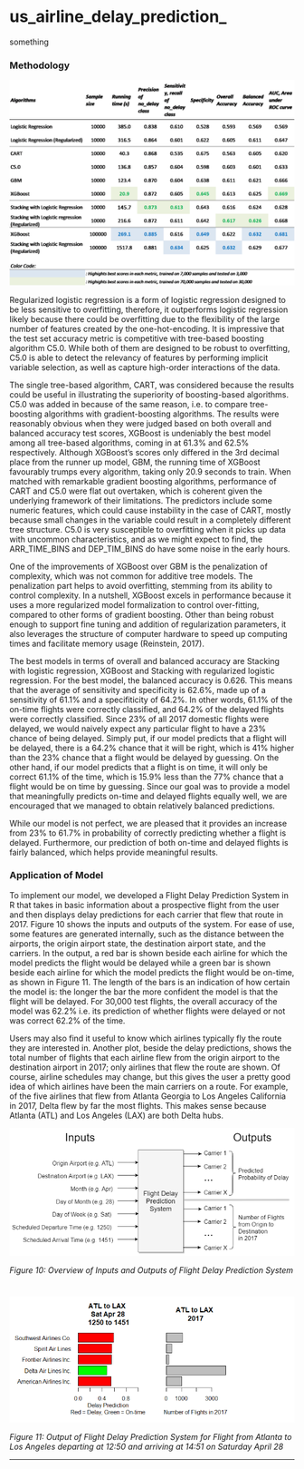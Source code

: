 # us_airline_delay_prediction_

something

### Methodology



![flow_chart](summarytable.png)



Regularized logistic regression is a form of logistic regression designed to be less sensitive to overfitting, therefore, it outperforms logistic regression likely because there could be overfitting due to the flexibility of the large number of features created by the one-hot-encoding. It is impressive that the test set accuracy metric is competitive with tree-based boosting algorithm C5.0. While both of them are designed to be robust to overfitting, C5.0 is able to detect the relevancy of features by performing implicit variable selection, as well as capture high-order interactions of the data.

The single tree-based algorithm, CART, was considered because the results could be useful in illustrating the superiority of boosting-based algorithms. C5.0 was added in because of the same reason, i.e. to compare tree-boosting algorithms with gradient-boosting algorithms. The results were reasonably obvious when they were judged based on both overall and balanced accuracy test scores, XGBoost is undeniably the best model among all tree-based algorithms, coming in at 61.3% and 62.5% respectively. Although XGBoost’s scores only differed in the 3rd decimal place from the runner up model, GBM, the running time of XGBoost favourably trumps every algorithm, taking only 20.9 seconds to train. When matched with remarkable gradient boosting algorithms, performance of CART and C5.0 were flat out overtaken, which is coherent given the underlying framework of their limitations. The predictors include some numeric features, which could cause instability in the case of CART, mostly because small changes in the variable could result in a completely different tree structure. C5.0 is very susceptible to overfitting when it picks up data with uncommon characteristics, and as we might expect to find, the ARR_TIME_BINS and DEP_TIM_BINS do have some noise in the early hours.

One of the improvements of XGBoost over GBM is the penalization of complexity, which was not common for additive tree models. The penalization part helps to avoid overfitting, stemming from its ability to control complexity. In a nutshell, XGBoost excels in performance because it uses a more regularized model formalization to control over-fitting, compared to other forms of gradient boosting. Other than being robust enough to support fine tuning and addition of regularization parameters, it also leverages the structure of computer hardware to speed up computing times and facilitate memory usage (Reinstein, 2017).

The best models in terms of overall and balanced accuracy are Stacking with logistic regression, XGBoost and Stacking with regularized logistic regression. For the best model, the balanced accuracy is 0.626. This means that the average of sensitivity and specificity is 62.6%, made up of a sensitivity of 61.1% and a specifiticity of 64.2%. In other words, 61.1% of the on-time flights were correctly classified, and 64.2% of the delayed flights were correctly classified. Since 23% of all 2017 domestic flights were delayed, we would naively expect any particular flight to have a 23% chance of being delayed. Simply put, if our model predicts that a flight will be delayed, there is a 64.2% chance that it will be right, which is 41% higher than the 23% chance that a flight would be delayed by guessing. On the other hand, if our model predicts that a flight is on time, it will only be correct 61.1% of the time, which is 15.9% less than the 77% chance that a flight would be on time by guessing. Since our goal was to provide a model that meaningfully predicts on-time and delayed flights equally well, we are encouraged that we managed to obtain relatively balanced predictions.

While our model is not perfect, we are pleased that it provides an increase from 23% to 61.7% in probability of correctly predicting whether a flight is delayed. Furthermore, our prediction of both on-time and delayed flights is fairly balanced, which helps provide meaningful results. 

### Application of Model

To implement our model, we developed a Flight Delay Prediction System in R that takes in basic information about a prospective flight from the user and then displays delay predictions for each carrier that flew that route in 2017.  Figure 10 shows the inputs and outputs of the system.  For ease of use, some features are generated internally, such as the distance between the airports, the origin airport state, the destination airport state, and the carriers.  In the output, a red bar is shown beside each airline for which the model predicts the flight would be delayed while a green bar is shown beside each airline for which the model predicts the flight would be on-time, as shown in Figure 11.  The length of the bars is an indication of how certain the model is: the longer the bar the more confident the model is that the flight will be delayed.  For 30,000 test flights, the overall accuracy of the model was 62.2% i.e. its prediction of whether flights were delayed or not was correct 62.2% of the time.

Users may also find it useful to know which airlines typically fly the route they are interested in.  Another plot, beside the delay predictions, shows the total number of flights that each airline flew from the origin airport to the destination airport in 2017; only airlines that flew the route are shown.  Of course, airline schedules may change, but this gives the user a pretty good idea of which airlines have been the main carriers on a route.  For example, of the five airlines that flew from Atlanta Georgia to Los Angeles California in 2017, Delta flew by far the most flights.  This makes sense because Atlanta (ATL) and Los Angeles (LAX) are both Delta hubs.

![applicationofmodel1](applicationofmodel1.png)

*Figure 10: Overview of Inputs and Outputs of Flight Delay Prediction System *

![applicationofmodel2](applicationofmodel2.png)

*Figure 11: Output of Flight Delay Prediction System for Flight from Atlanta to Los Angeles departing at 12:50 and arriving at 14:51 on Saturday April 28*

---

